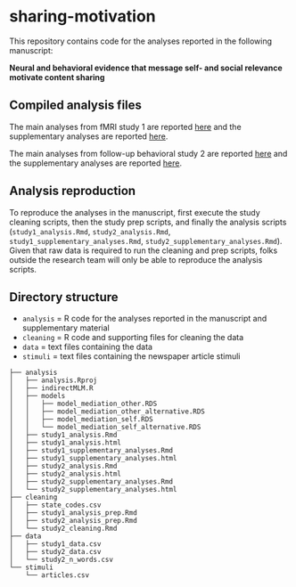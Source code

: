 # sharing-motivation
This repository contains code for the analyses reported in the following manuscript:

**Neural and behavioral evidence that message self- and social relevance motivate content sharing**


## Compiled analysis files

The main analyses from fMRI study 1 are reported [here](https://cnlab.github.io/sharing-motivation/analysis/study1_analysis) and the supplementary analyses are reported [here](https://cnlab.github.io/sharing-motivation/analysis/study1_supplementary_analyses).

The main analyses from follow-up behavioral study 2 are reported [here](https://cnlab.github.io/sharing-motivation/analysis/study2_analysis) and the supplementary analyses are reported [here](https://cnlab.github.io/sharing-motivation/analysis/study2_supplementary_analyses).

## Analysis reproduction
To reproduce the analyses in the manuscript, first execute the study cleaning scripts, then the study prep scripts, and finally the analysis scripts (`study1_analysis.Rmd`, `study2_analysis.Rmd`, `study1_supplementary_analyses.Rmd`, `study2_supplementary_analyses.Rmd`). Given that raw data is required to run the cleaning and prep scripts, folks outside the research team will only be able to reproduce the analysis scripts.

## Directory structure

* `analysis` = R code for the analyses reported in the manuscript and supplementary material
* `cleaning` = R code and supporting files for cleaning the data
* `data` = text files containing the data
* `stimuli` = text files containing the newspaper article stimuli

```
├── analysis
│	├── analysis.Rproj
│	├── indirectMLM.R
│	├── models
│	│	├── model_mediation_other.RDS
│	│	├── model_mediation_other_alternative.RDS
│	│	├── model_mediation_self.RDS
│	│	└── model_mediation_self_alternative.RDS
│	├── study1_analysis.Rmd
│	├── study1_analysis.html
│	├── study1_supplementary_analyses.Rmd
│	├── study1_supplementary_analyses.html
│	├── study2_analysis.Rmd
│	├── study2_analysis.html
│	├── study2_supplementary_analyses.Rmd
│	└── study2_supplementary_analyses.html
├── cleaning
│	├── state_codes.csv
│	├── study1_analysis_prep.Rmd
│	├── study2_analysis_prep.Rmd
│	└── study2_cleaning.Rmd
├── data
│	├── study1_data.csv
│	├── study2_data.csv
│	└── study2_n_words.csv
└── stimuli
    └── articles.csv
```